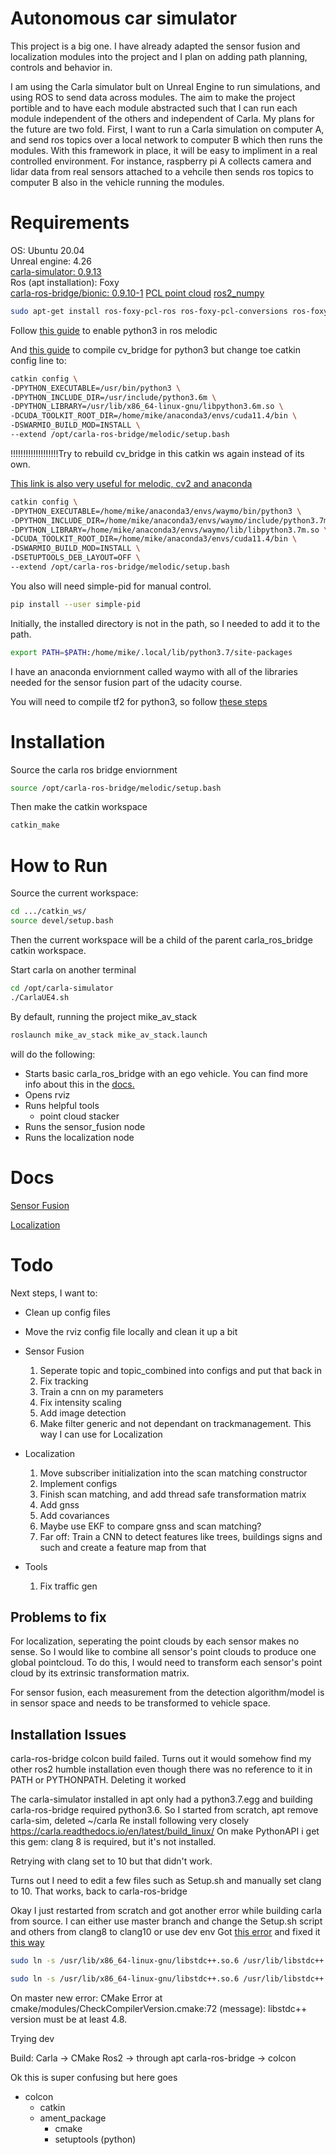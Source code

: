 # Autonomous car simulator

This project is a big one. I have already adapted the sensor fusion and localization modules into the project and I plan on adding path planning, controls and behavior in. 

I am using the Carla simulator bult on Unreal Engine to run simulations, and using ROS to send data across modules. The aim to make the project portible and to have each module abstracted such that I can run each module independent of the others and independent of Carla. My plans for the future are two fold. First, I want to run a Carla simulation on computer A, and send ros topics over a local network to computer B which then runs the modules. With this framework in place, it will be easy to impliment in a real controlled environment. For instance, raspberry pi A collects camera and lidar data from real sensors attached to a vehcile then sends ros topics to computer B also in the vehicle running the modules.

# Requirements

OS: Ubuntu 20.04\
Unreal engine: 4.26\
[carla-simulator: 0.9.13](https://carla-releases.s3.eu-west-3.amazonaws.com/Linux/CARLA_0.9.13.tar.gz)\
Ros (apt installation): Foxy\
[carla-ros-bridge/bionic: 0.9.10-1](https://carla.readthedocs.io/projects/ros-bridge/en/latest/ros_installation_ros2/)
[PCL point cloud]()
[ros2_numpy](https://github.com/Box-Robotics/ros2_numpy)

```bash
sudo apt-get install ros-foxy-pcl-ros ros-foxy-pcl-conversions ros-foxy-pcl-msgs
```

Follow [this guide](https://www.dhanoopbhaskar.com/blog/2020-05-07-working-with-python-3-in-ros-kinetic-or-melodic/)
to enable python3 in ros melodic

And [this guide](https://cyaninfinite.com/ros-cv-bridge-with-python-3/) to compile cv_bridge for python3
but change toe catkin config line to:

```bash
catkin config \
-DPYTHON_EXECUTABLE=/usr/bin/python3 \
-DPYTHON_INCLUDE_DIR=/usr/include/python3.6m \
-DPYTHON_LIBRARY=/usr/lib/x86_64-linux-gnu/libpython3.6m.so \
-DCUDA_TOOLKIT_ROOT_DIR=/home/mike/anaconda3/envs/cuda11.4/bin \
-DSWARMIO_BUILD_MOD=INSTALL \
--extend /opt/carla-ros-bridge/melodic/setup.bash
```

!!!!!!!!!!!!!!!!!!!Try to rebuild cv_bridge in this catkin ws again instead of its own.

[This link is also very useful for melodic, cv2 and anaconda](https://stackoverflow.com/questions/49221565/unable-to-use-cv-bridge-with-ros-kinetic-and-python3)

```bash
catkin config \
-DPYTHON_EXECUTABLE=/home/mike/anaconda3/envs/waymo/bin/python3 \
-DPYTHON_INCLUDE_DIR=/home/mike/anaconda3/envs/waymo/include/python3.7m \
-DPYTHON_LIBRARY=/home/mike/anaconda3/envs/waymo/lib/libpython3.7m.so \
-DCUDA_TOOLKIT_ROOT_DIR=/home/mike/anaconda3/envs/cuda11.4/bin \
-DSWARMIO_BUILD_MOD=INSTALL \
-DSETUPTOOLS_DEB_LAYOUT=OFF \
--extend /opt/carla-ros-bridge/melodic/setup.bash
```

You also will need simple-pid for manual control.

  ```bash
  pip install --user simple-pid
  ```

Initially, the installed directory is not in the path, so I needed to add it to the path.


  ```bash
  export PATH=$PATH:/home/mike/.local/lib/python3.7/site-packages
  ```

I have an anaconda enviornment called waymo with all of the libraries needed for the sensor fusion part of the udacity course. 

You will need to compile tf2 for python3, so follow [these steps](https://answers.ros.org/question/326226/importerror-dynamic-module-does-not-define-module-export-function-pyinit__tf2/)


# Installation

Source the carla ros bridge enviornment


  ```bash
  source /opt/carla-ros-bridge/melodic/setup.bash
  ```
  

Then make the catkin workspace

  ```bash
  catkin_make
  ```

<!-- Then create the package
    This actually might only be initialize so ill have to check
    I will refine this process

  ```bash
  cd ~/<this project directory>/src
  catkin_create_pkg mike_av_stack std_msgs rospy
  ``` -->
  

# How to Run

Source the current workspace:

  ```bash
  cd .../catkin_ws/
  source devel/setup.bash
  ```

Then the current workspace will be a child of the parent carla_ros_bridge catkin workspace.

Start carla on another terminal

  ```bash
  cd /opt/carla-simulator
  ./CarlaUE4.sh
  ```
  

By default, running the project mike_av_stack 

  ```bash
  roslaunch mike_av_stack mike_av_stack.launch
  ```

will do the following:

- Starts basic carla_ros_bridge with an ego vehicle. You can find more info about this in the [docs.](https://carla.readthedocs.io/en/0.9.9/ros_launchs/#carla_ego_vehiclelaunch)
- Opens rviz
- Runs helpful tools
  - point cloud stacker
- Runs the sensor_fusion node
- Runs the localization node

# Docs

[Sensor Fusion](wiki/sensor_fusion.md)

[Localization](wiki/localization.md)


<!-- I used [this ros question](https://answers.ros.org/question/373094/understanding-pointcloud2-data/) to understand what kind of data is in the PointCloud2 ros topic. -->


# Todo

Next steps, I want to:
- Clean up config files
- Move the rviz config file locally and clean it up a bit

- Sensor Fusion
  1. Seperate topic and topic_combined into configs and put that back in
  1. Fix tracking
  1. Train a cnn on my parameters 
  1. Fix intensity scaling
  1. Add image detection
  1. Make filter generic and not dependant on trackmanagement. This way I can use for Localization

- Localization
  1. Move subscriber initialization into the scan matching constructor
  1. Implement configs
  1. Finish scan matching, and add thread safe transformation matrix
  1. Add gnss
  1. Add covariances
  1. Maybe use EKF to compare gnss and scan matching?
  1. Far off: Train a CNN to detect features like trees, buildings signs and such and create a feature map from that

- Tools
  1. Fix traffic gen


## Problems to fix

For localization, seperating the point clouds by each sensor makes no sense. So I would like to combine all sensor's point clouds to produce one global pointcloud. To do this, I would need to transform each sensor's point cloud by its extrinsic transformation matrix. 

For sensor fusion, each measurement from the detection algorithm/model is in sensor space and needs to be transformed to vehicle space.


## Installation Issues

carla-ros-bridge colcon build failed. Turns out it would somehow find my other ros2 humble installation even though there was no reference to it in PATH or PYTHONPATH. Deleting it worked

The carla-simulator installed in apt only had a python3.7.egg and building carla-ros-bridge required python3.6.
So I started from scratch, apt remove carla-sim, deleted ~/carla
Re install following very closely https://carla.readthedocs.io/en/latest/build_linux/
On make PythonAPI i get this gem: clang 8 is required, but it's not installed.

Retrying with clang set to 10 but that didn't work.

Turns out I need to edit a few files such as Setup.sh and manually set clang to 10. That works, back to carla-ros-bridge

Okay I just restarted from scratch and got another error while building carla from source. I can either use master branch and change the Setup.sh script and others from clang8 to clang10 or use dev env
Got [this error](https://github.com/carla-simulator/carla/issues/5886)
and fixed it [this way](https://stackoverflow.com/questions/40790943/usr-bin-ld-cannot-find-lstdc-for-ubuntu-while-trying-to-swift-build-perfe)

  ```bash
  sudo ln -s /usr/lib/x86_64-linux-gnu/libstdc++.so.6 /usr/lib/libstdc++.so

  sudo ln -s /usr/lib/x86_64-linux-gnu/libstdc++.so.6 /usr/lib/libstdc++.so.6
  ```

On master new error:
CMake Error at cmake/modules/CheckCompilerVersion.cmake:72 (message):
  libstdc++ version must be at least 4.8.


Trying dev

Build:
Carla -> CMake
Ros2 -> through apt
carla-ros-bridge -> colcon

Ok this is super confusing but here goes

- colcon
    - catkin
    - ament_package 
        - cmake
        - setuptools (python)

<!--
# Next steps for tomorrow

find the best way to get ros2 and start subbing to topics from carla-ros-bridge even though they dont exist. Maybe docker? 

export CARLA_ROOT=/opt/carla-simulator
export PYTHONPATH=$PYTHONPATH:$CARLA_ROOT/PythonAPI/carla/dist/carla-0.9.13-py3.7-linux-x86_64.egg:$CARLA_ROOT/PythonAPI/carla

## Installation


- Docker
    - Anaconda
    - Python: 3.7
    - Tensorflow:
    - OpenCV:
    - ROS:
    - rospy:
    - catkin: 
    - python3-catkin-pkg-modules
    - python3-rospkg-modules
- Unreal Engine: 
- Carla: 
-->
